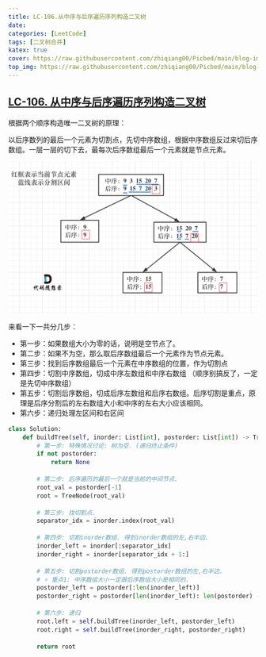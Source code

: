 ```yaml
---
title: LC-106.从中序与后序遍历序列构造二叉树
date: 
categories: [LeetCode]
tags: [二叉树合并]
katex: true
cover: https://raw.githubusercontent.com/zhiqiang00/Picbed/main/blog-images/2022/03/21/dae18aaed7ba285365dfc66efc93c0b2-614c4ad81befc-a6dbfe.png
top_img: https://raw.githubusercontent.com/zhiqiang00/Picbed/main/blog-images/2022/03/20/9d2244833e878e2169062087c9ab0874-wallhaven-g72p87-af7e51.jpg
---
```


## [LC-106. 从中序与后序遍历序列构造二叉树](https://leetcode-cn.com/problems/construct-binary-tree-from-inorder-and-postorder-traversal/)

根据两个顺序构造唯一二叉树的原理：

以后序数列的最后一个元素为切割点，先切中序数组，根据中序数组反过来切后序数组。一层一层的切下去，最每次后序数组最后一个元素就是节点元素。

![106.从中序与后序遍历序列构造二叉树](https://raw.githubusercontent.com/zhiqiang00/Picbed/main/blog-images/2022/04/13/211e3b3a4b8ccd7d7d46c2bdef4c7e80-20210203154249860-74909b.png)

来看一下一共分几步：

- 第一步：如果数组大小为零的话，说明是空节点了。
- 第二步：如果不为空，那么取后序数组最后一个元素作为节点元素。
- 第三步：找到后序数组最后一个元素在中序数组的位置，作为切割点
- 第四步：切割中序数组，切成中序左数组和中序右数组 （顺序别搞反了，一定是先切中序数组）
- 第五步：切割后序数组，切成后序左数组和后序右数组。后序切割是重点，原理是后序分割后的左右数组大小和中序的左右大小应该相同。
- 第六步：递归处理左区间和右区间

```python
class Solution:
    def buildTree(self, inorder: List[int], postorder: List[int]) -> TreeNode:
        # 第一步: 特殊情况讨论: 树为空. (递归终止条件)
        if not postorder: 
            return None

        # 第二步: 后序遍历的最后一个就是当前的中间节点. 
        root_val = postorder[-1]
        root = TreeNode(root_val)

        # 第三步: 找切割点. 
        separator_idx = inorder.index(root_val)

        # 第四步: 切割inorder数组. 得到inorder数组的左,右半边. 
        inorder_left = inorder[:separator_idx]
        inorder_right = inorder[separator_idx + 1:]

        # 第五步: 切割postorder数组. 得到postorder数组的左,右半边.
        # ⭐️ 重点1: 中序数组大小一定跟后序数组大小是相同的. 
        postorder_left = postorder[:len(inorder_left)]
        postorder_right = postorder[len(inorder_left): len(postorder) - 1]

        # 第六步: 递归
        root.left = self.buildTree(inorder_left, postorder_left)
        root.right = self.buildTree(inorder_right, postorder_right)

        return root
```

